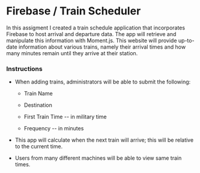 # Firebase / Train Scheduler

In this assigment I created a train schedule application that incorporates Firebase to host arrival and departure data. The app will retrieve and manipulate this information with Moment.js. This website will provide up-to-date information about various trains, namely their arrival times and how many minutes remain until they arrive at their station.

### Instructions

- When adding trains, administrators will be able to submit the following:

  - Train Name

  - Destination

  - First Train Time -- in military time

  - Frequency -- in minutes

- This app will calculate when the next train will arrive; this will be relative to the current time.

- Users from many different machines will be able to view same train times.

